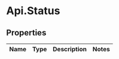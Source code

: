 # Api.Status

## Properties

Name | Type | Description | Notes
------------ | ------------- | ------------- | -------------


